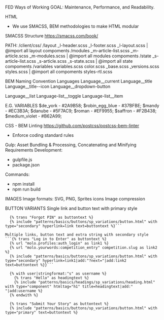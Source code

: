 FED Ways of Working
GOAL: Maintenance, Performance, and Readability.

HTML
-  We use SMACSS, BEM methodologies to make HTML modular

SMACSS Structure
https://smacss.com/book/

PATH: /client/css/
  /layout
    _l-header.scss
    _l-footer.scss
    _l-layout.scss | @import all layout compoments
  /modules
    _m-article-list.scss
    _m-article.scss
    _m-modules.scss | @import all modules compoments
  /state
    _s-article-list.scss
    _s-article.scss
    _s-state.scss | @import all state compoments
  /variables
    variables.scss
    color.scss
  _base.scss
  _versions.scss
  styles.scss | @import all compoments
  styles-rtl.scss

BEM Naming Convention
  Languages
  Language__current
  Language__title
  Language__title--icon
  Language__dropdown-button

  Language__list
  Language-list__toggle
  Language-list__item

E.G. VARIABLES
  $de_york - #2A9B58;
  $robin_egg_blue - #37BFBE;
  $mandy - #EC3B3A;
  $danube - #5F7AC9;
  $roman - #EF9955;
  $saffron - #F2B438;
  $medium_violet - #B62A99;

CSS - BEM Linting
https://github.com/postcss/postcss-bem-linter
- Enforce coding standard rules

Gulp: Asset Bundling & Processing, Concatenating and Minifying
Requirements Development:
- gulpfile.js
- package.json

Commands:
- npm install
- npm run build

IMAGES
  Image formats:
  SVG, PNG, Sprites icons
  Image compression
  
BUTTON VARIANTS
  Single link and button text with primary style
  ```{% url "forgot_password" as link %}
    {% trans "Forgot PIN" as buttontext %}
    {% include "patterns/basics/buttons/sp_variations/button.html" with type="secondary" hyperlink=link text=buttontext %}```

  Multiple links, button text and extra string with secondary style
  ```{% trans "Log in to Enter" as buttontext %}
    {% url "molo.profiles:auth_login" as link1 %}
    {% url "molo.yourwords:competition_entry" competition.slug as link2 %}
    {% include "patterns/basics/buttons/sp_variations/button.html" with type="secondary" hyperlink=link1|add:"?next="|add:link2 text=buttontext %}}```
    
    {% with user|stringformat:"s" as username %}
      {% trans "Hello" as headingtext %}
      {% include "patterns/basics/headings/sp_variations/heading.html" with type="component" htmltag="h1" title=headingtext|add:" "|add:username %}
    {% endwith %}
    
    {% trans "Submit Your Story" as buttontext %}
    {% include "patterns/basics/buttons/sp_variations/button.html" with type="primary" text=buttontext %}

